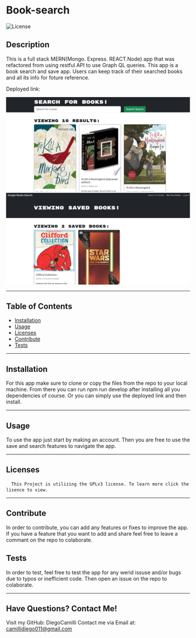 # Book-search
  ![License](https://img.shields.io/badge/license-GPLv3-blue)
  ## Description
  This is a full stack MERN(Mongo. Express. REACT.Node) app that was refactored from using restful API to use Graph QL queries. This app is a book search and save app. Users can keep track of their searched books and all its info for foture reference.

  Deployed link: 
  
  
  ![app view](./client/images/appview.png)
  ![app view2](./client/images/appview2.png)
___
  ## Table of Contents
  * [Installation](#installation)
  * [Usage](#usage)
  * [Licenses](#licenses)
  * [Contribute](#contribute)
  * [Tests](#tests)
  ___
  ## Installation
  For this app make sure to clone or copy the files from the repo to your local machine. From there you can run npm run develop after installing all you dependencies of course. Or you can simply use the deployed link and then install.
  ___
  ## Usage
  To use the app just start by making an account. Then you are free to use the save and search features to navigate the app. 
  ___
  ## Licenses
  
      This Project is utilizing the GPLv3 license. To learn more click the lisence to view.
  ___
  ## Contribute
  In order to contribute, you can add any features or fixes to improve the app. If you have a feature that you want to add and share feel free to leave a commant on the repo to colaborate.
  ## Tests
  In order to test, feel free to test the app for any werid issuse and/or bugs due to typos or inefficient code. Then open an issue on the repo to colaborate.
  ___
  ## Have Questions? Contact Me!
  
  Visit my GitHub: DiegoCamilli
  Contact me via Email at: camillidiego011@gmail.com